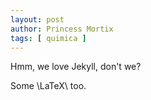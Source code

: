 ```yaml
---
layout: post
author: Princess Mortix
tags: [ quimica ]
---
```


Hmm, we love Jekyll, don't we?

Some \LaTeX\ too. 
